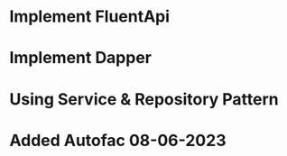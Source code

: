 # Implement FluentApi
# Implement Dapper
# Using Service & Repository Pattern
# Added Autofac 08-06-2023

